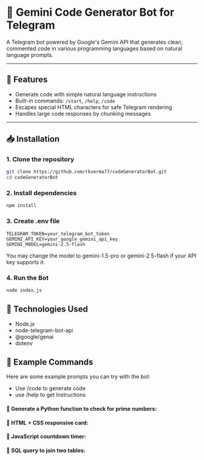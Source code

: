 # 🤖 Gemini Code Generator Bot for Telegram

A Telegram bot powered by Google's Gemini API that generates clean, commented code in various programming languages based on natural language prompts.

---

## 📌 Features

- Generate code with simple natural language instructions
- Built-in commands: `/start`, `/help`, `/code`
- Escapes special HTML characters for safe Telegram rendering
- Handles large code responses by chunking messages

---

## 📥 Installation

### 1. Clone the repository

```bash
git clone https://github.com/rkverma77/codeGeneratorBot.git
cd codeGeneratorBot

```
### 2. Install dependencies
```bash
npm install
```

### 3. Create .env file
```.env
TELEGRAM_TOKEN=your_telegram_bot_token
GEMINI_API_KEY=your_google_gemini_api_key
GEMINI_MODEL=gemini-2.5-flash
```
You may change the model to gemini-1.5-pro or gemini-2.5-flash if your API key supports it.

### 4. Run the Bot
```bash
node index.js
```

## 🔧 Technologies Used

- Node.js
- node-telegram-bot-api
- @google/genai
- dotenv

## 🧪 Example Commands

Here are some example prompts you can try with the bot:
- Use /code <your request> to generate code
- use /help to get Instructions
#### 🔹 Generate a Python function to check for prime numbers:
#### 🔹 HTML + CSS responsive card:
#### 🔹 JavaScript countdown timer:
#### 🔹 SQL query to join two tables:





